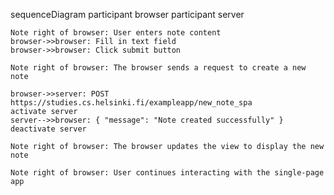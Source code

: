 sequenceDiagram
participant browser
participant server

    Note right of browser: User enters note content
    browser->>browser: Fill in text field
    browser->>browser: Click submit button

    Note right of browser: The browser sends a request to create a new note

    browser->>server: POST https://studies.cs.helsinki.fi/exampleapp/new_note_spa
    activate server
    server-->>browser: { "message": "Note created successfully" }
    deactivate server

    Note right of browser: The browser updates the view to display the new note

    Note right of browser: User continues interacting with the single-page app
